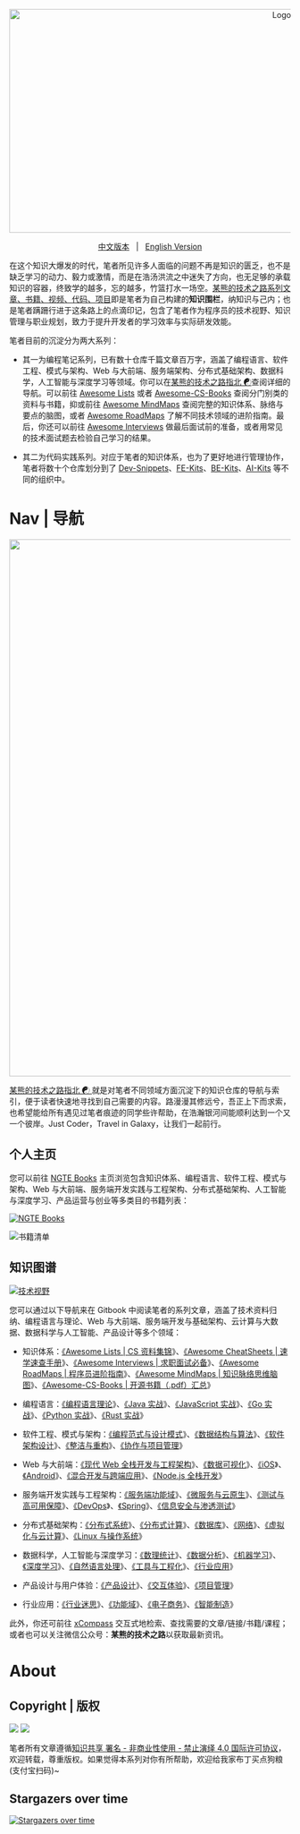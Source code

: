 <p align="center">
  <a href="https://github.com/wx-chevalier/Developer-Zero-To-Mastery">
    <img src="header.svg" alt="Logo" style="width: 100vw;height: 400px" />
  </a>

  <p align="center">
    <a href="./README.md">中文版本</a>
    <span style="margin:0 8px;">|</span>
    <a href="./README-en.md">English Version</a>
  </p>
</p>

在这个知识大爆发的时代，笔者所见许多人面临的问题不再是知识的匮乏，也不是缺乏学习的动力、毅力或激情，而是在浩汤洪流之中迷失了方向，也无足够的承载知识的容器，终致学的越多，忘的越多，竹篮打水一场空。[某熊的技术之路系列文章、书籍、视频、代码、项目](https://github.com/wx-chevalier)即是笔者为自己构建的**知识围栏**，纳知识与己内；也是笔者蹒跚行进于这条路上的点滴印记，包含了笔者作为程序员的技术视野、知识管理与职业规划，致力于提升开发者的学习效率与实际研发效能。

笔者目前的沉淀分为两大系列：

- 其一为编程笔记系列，已有数十仓库千篇文章百万字，涵盖了编程语言、软件工程、模式与架构、Web 与大前端、服务端架构、分布式基础架构、数据科学，人工智能与深度学习等领域。你可以在[某熊的技术之路指北 ☯](https://github.com/wx-chevalier/Developer-Zero-To-Mastery)查阅详细的导航。可以前往 [Awesome Lists](https://ngte-al.gitbook.io/i/) 或者 [Awesome-CS-Books](https://github.com/wx-chevalier/Awesome-CS-Books) 查阅分门别类的资料与书籍，抑或前往 [Awesome MindMaps](https://github.com/wx-chevalier/Awesome-MindMaps) 查阅完整的知识体系、脉络与要点的脑图，或者 [Awesome RoadMaps](https://github.com/wx-chevalier/Awesome-RoadMaps) 了解不同技术领域的进阶指南。最后，你还可以前往 [Awesome Interviews](https://github.com/wx-chevalier/Awesome-Interviews) 做最后面试前的准备，或者用常见的技术面试题去检验自己学习的结果。

- 其二为代码实践系列。对应于笔者的知识体系，也为了更好地进行管理协作，笔者将数十个仓库划分到了 [Dev-Snippets](https://github.com/Dev-Snippets)、[FE-Kits](https://github.com/FE-Kits)、[BE-Kits](https://github.com/BE-Kits)、[AI-Kits](https://github.com/AI-Kits) 等不同的组织中。

# Nav | 导航

<img src="https://i.postimg.cc/NGX6X6GP/image.png" style="width:100vw">

[某熊的技术之路指北 ☯ ](https://github.com/wx-chevalier/Developer-Zero-To-Mastery)就是对笔者不同领域方面沉淀下的知识仓库的导航与索引，便于读者快速地寻找到自己需要的内容。路漫漫其修远兮，吾正上下而求索，也希望能给所有遇见过笔者痕迹的同学些许帮助，在浩瀚银河间能顺利达到一个又一个彼岸。Just Coder，Travel in Galaxy，让我们一起前行。

## 个人主页

您可以前往 [NGTE Books](https://wx-chevalier.github.io/books/) 主页浏览包含知识体系、编程语言、软件工程、模式与架构、Web 与大前端、服务端开发实践与工程架构、分布式基础架构、人工智能与深度学习、产品运营与创业等多类目的书籍列表：

[![NGTE Books](https://pic.imgdb.cn/item/607a8fef8322e6675c691315.png)](https://wx-chevalier.github.io/books/)

![书籍清单](https://pic.imgdb.cn/item/607a91f48322e6675c6e5c65.png)

## 知识图谱

[![技术视野](https://s3.ax1x.com/2021/02/21/yTSKdH.png)](https://github.com/wx-chevalier/Awesome-MindMaps)

您可以通过以下导航来在 Gitbook 中阅读笔者的系列文章，涵盖了技术资料归纳、编程语言与理论、Web 与大前端、服务端开发与基础架构、云计算与大数据、数据科学与人工智能、产品设计等多个领域：

- 知识体系：[《Awesome Lists | CS 资料集锦](https://wx-chevalier.github.io/Awesome-Lists)》、[《Awesome CheatSheets | 速学速查手册](https://wx-chevalier.github.io/Awesome-CheatSheets)》、[《Awesome Interviews | 求职面试必备](https://wx-chevalier.github.io/Awesome-Interviews)》、[《Awesome RoadMaps | 程序员进阶指南](https://wx-chevalier.github.io/Awesome-RoadMaps)》、[《Awesome MindMaps | 知识脉络思维脑图](https://wx-chevalier.github.io/Awesome-MindMaps)》、[《Awesome-CS-Books | 开源书籍（.pdf）汇总](https://github.com/wx-chevalier/Awesome-CS-Books)》

- 编程语言：[《编程语言理论](https://wx-chevalier.github.io/ProgrammingLanguage-Series/#/)》、[《Java 实战](https://wx-chevalier.github.io/Java-Series)》、[《JavaScript 实战](https://wx-chevalier.github.io/JavaScript-Series)》、[《Go 实战](https://wx-chevalier.github.io/Go-Series)》、[《Python 实战](https://wx-chevalier.github.io/ProgrammingLanguage-Series/#/)》、[《Rust 实战](https://wx-chevalier.github.io/ProgrammingLanguage-Series/#/)》

- 软件工程、模式与架构：[《编程范式与设计模式](https://wx-chevalier.github.io/DesignPattern-Series/)》、[《数据结构与算法](https://wx-chevalier.github.io/AlgoDS-Series/)》、[《软件架构设计](https://wx-chevalier.github.io/SoftwareArchitecture-Series/)》、[《整洁与重构](https://wx-chevalier.github.io/SoftwareEngineering-Series/)》、[《协作与项目管理](https://wx-chevalier.github.io/SoftwareEngineering-Series/)》

* Web 与大前端：[《现代 Web 全栈开发与工程架构](https://wx-chevalier.github.io/Web-Series/)》、[《数据可视化](https://wx-chevalier.github.io/Frontend-Series/)》、[《iOS](https://wx-chevalier.github.io/Frontend-Series/)》、[《Android](https://wx-chevalier.github.io/Frontend-Series/)》、[《混合开发与跨端应用](https://wx-chevalier.github.io/Web-Series/)》、[《Node.js 全栈开发](https://wx-chevalier.github.io/Node-Series/)》

* 服务端开发实践与工程架构：[《服务端功能域](https://wx-chevalier.github.io/Backend-Series/#/)》、[《微服务与云原生](https://wx-chevalier.github.io/MicroService-Series/#/)》、[《测试与高可用保障](https://wx-chevalier.github.io/Backend-Series/#/)》、[《DevOps](https://wx-chevalier.github.io/Backend-Series/#/)》、[《Spring](https://wx-chevalier.github.io/Spring-Series/#/)》、[《信息安全与渗透测试](https://wx-chevalier.github.io/Backend-Series/#/)》

* 分布式基础架构：[《分布式系统](https://wx-chevalier.github.io/DistributedSystem-Series/#/)》、[《分布式计算](https://wx-chevalier.github.io/DistributedSystem-Series/#/)》、[《数据库](https://github.com/wx-chevalier/Database-Series)》、[《网络](https://wx-chevalier.github.io/DistributedSystem-Series/#/)》、[《虚拟化与云计算](https://github.com/wx-chevalier/Cloud-Series)》、[《Linux 与操作系统](https://github.com/wx-chevalier/Linux-Series)》

* 数据科学，人工智能与深度学习：[《数理统计](https://wx-chevalier.github.io/Mathematics-Series/#/)》、[《数据分析](https://wx-chevalier.github.io/AI-Series/#/)》、[《机器学习](https://wx-chevalier.github.io/AI-Series/#/)》、[《深度学习](https://wx-chevalier.github.io/AI-Series/#/)》、[《自然语言处理](https://wx-chevalier.github.io/AI-Series/#/)》、[《工具与工程化](https://wx-chevalier.github.io/AI-Series/#/)》、[《行业应用](https://wx-chevalier.github.io/AI-Series/#/)》

* 产品设计与用户体验：[《产品设计](https://wx-chevalier.github.io/Product-Series/#/)》、[《交互体验](https://wx-chevalier.github.io/Product-Series/#/)》、[《项目管理](https://wx-chevalier.github.io/Product-Series/#/)》

* 行业应用：[《行业迷思](https://github.com/wx-chevalier/Business-Series)》、[《功能域](https://github.com/wx-chevalier/Business-Series)》、[《电子商务](https://github.com/wx-chevalier/Business-Series)》、[《智能制造](https://github.com/wx-chevalier/Business-Series)》

此外，你还可前往 [xCompass](https://wx-chevalier.github.io/) 交互式地检索、查找需要的文章/链接/书籍/课程；或者也可以关注微信公众号：**某熊的技术之路**以获取最新资讯。

# About

## Copyright | 版权

![](https://parg.co/bDY) ![](https://parg.co/bDm)

笔者所有文章遵循[知识共享 署名 - 非商业性使用 - 禁止演绎 4.0 国际许可协议](https://creativecommons.org/licenses/by-nc-nd/4.0/deed.zh)，欢迎转载，尊重版权。如果觉得本系列对你有所帮助，欢迎给我家布丁买点狗粮(支付宝扫码)~

## Stargazers over time

[![Stargazers over time](https://starchart.cc/wx-chevalier/Developer-Zero-To-Mastery.svg)](https://starchart.cc/wx-chevalier/Developer-Zero-To-Mastery)
